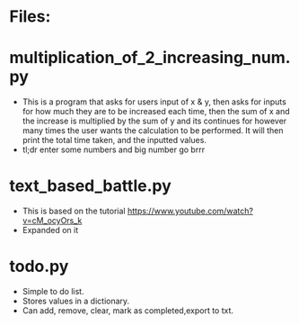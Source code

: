 # Files:

# multiplication_of_2_increasing_num.py

- This is a program that asks for users input of x & y, then asks for inputs for how much they are to be increased each time, then the sum of x and the increase is                 multiplied by the sum of y and its continues for however many times the user wants the calculation to be performed. It will then print the total time taken, and the             inputted values.
- tl;dr enter some numbers and big number go brrr

# text_based_battle.py
  
- This is based on the tutorial https://www.youtube.com/watch?v=cM_ocyOrs_k
- Expanded on it

# todo.py

- Simple to do list.
- Stores values in a dictionary.
- Can add, remove, clear, mark as completed,export to txt.
